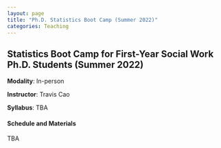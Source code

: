 ```yaml
---
layout: page
title: "Ph.D. Statistics Boot Camp (Summer 2022)"
categories: Teaching
---
```


## Statistics Boot Camp for First-Year Social Work Ph.D. Students (Summer 2022)

**Modality**: In-person

**Instructor**: Travis Cao

**Syllabus**: TBA

#### Schedule and Materials

TBA